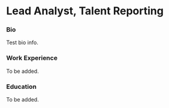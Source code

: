 # Lead Analyst, Talent Reporting

### Bio
Test bio info.

### Work Experience
To be added.

### Education
To be added.


